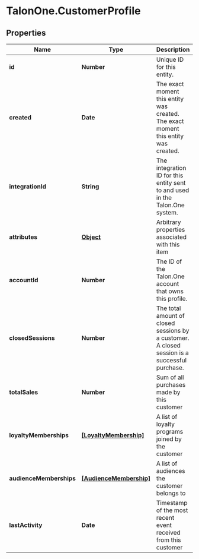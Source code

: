 # TalonOne.CustomerProfile

## Properties

Name | Type | Description | Notes
------------ | ------------- | ------------- | -------------
**id** | **Number** | Unique ID for this entity. | 
**created** | **Date** | The exact moment this entity was created. The exact moment this entity was created. | 
**integrationId** | **String** | The integration ID for this entity sent to and used in the Talon.One system. | 
**attributes** | [**Object**](.md) | Arbitrary properties associated with this item | 
**accountId** | **Number** | The ID of the Talon.One account that owns this profile. | 
**closedSessions** | **Number** | The total amount of closed sessions by a customer. A closed session is a successful purchase. | 
**totalSales** | **Number** | Sum of all purchases made by this customer | 
**loyaltyMemberships** | [**[LoyaltyMembership]**](LoyaltyMembership.md) | A list of loyalty programs joined by the customer | [optional] 
**audienceMemberships** | [**[AudienceMembership]**](AudienceMembership.md) | A list of audiences the customer belongs to | [optional] 
**lastActivity** | **Date** | Timestamp of the most recent event received from this customer | 


